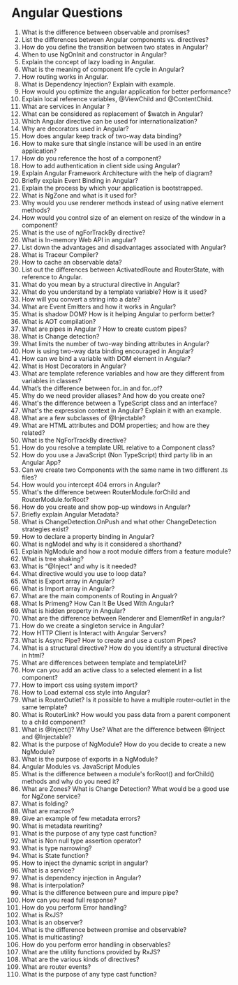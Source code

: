 # Angular Questions

1. What is the difference between observable and promises?
1. List the differences between Angular  components vs. directives?
1. How do you define the transition between two states in Angular?
1. When to use NgOnInit and constructor in Angular?
1. Explain the concept of lazy loading in Angular.
1. What is the meaning of component life cycle in Angular?
1. How routing works in Angular.
1. What is Dependency Injection? Explain with example.
1. How would you optimize the angular  application for better performance?
1. Explain local reference variables, @ViewChild and @ContentChild.
1. What are services in Angular ?
1. What can be considered as replacement of $watch in Angular?
1. Which Angular  directive can be used for internationalization?
1. Why are decorators used in Angular?
1. How does angular  keep track of two-way data binding?
1. How to make sure that single instance will be used in an entire application? 
1. How do you reference the host of a component? 
1. How to add authentication in client side using Angular? 
1. Explain Angular Framework Architecture with the help of diagram? 
1. Briefly explain Event Binding in Angular? 
1. Explain the process by which your application is bootstrapped. 
1. What is NgZone and what is it used for?
1. Why would you use renderer methods instead of using native element methods? 
1. How would you control size of an element on resize of the window in a component? 
1. What is the use of ngForTrackBy directive? 
1. What is In-memory Web API in angular?
1. List down the advantages and disadvantages associated with Angular? 
1. What is Traceur Compiler? 
1. How to cache an observable data? 
1. List out the differences between ActivatedRoute and RouterState, with reference to Angular.
1. What do you mean by a structural directive in Angular? 
1. What do you understand by a template variable? How is it used? 
1. How will you convert a string into a date? 
1. What are Event Emitters and how it works in Angular? 
1. What is shadow DOM? How is it helping Angular  to perform better? 
1. What is AOT compilation? 
1. What are pipes in Angular ? How to create custom pipes? 
1. What is Change detection? 
1. What limits the number of two-way binding attributes in Angular? 
1. How is using two-way data binding encouraged in Angular? 
1. How can we bind a variable with DOM element in Angular? 
1. What is Host Decorators in Angular?  
1. What are template reference variables and how are they different from variables in classes? 
1. What’s the difference between for..in and for..of? 
1. Why do we need provider aliases? And how do you create one? 
1. What's the difference between a TypeScript class and an interface? 
1. What's the expression context in Angular? Explain it with an example. 
1. What are a few subclasses of @Injectable? 
1. What are HTML attributes and DOM properties; and how are they related? 
1. What is the NgForTrackBy directive? 
1. How do you resolve a template URL relative to a Component class? 
1. How do you use a JavaScript (Non TypeScript) third party lib in an Angular App? 
1. Can we create two Components with the same name in two different .ts files? 
1. How would you intercept 404 errors in Angular? 
1. What's the difference between RouterModule.forChild and RouterModule.forRoot? 
1. How do you create and show pop-up windows in Angular?  
1. Briefly explain Angular  Metadata? 
1. What is ChangeDetection.OnPush and what other ChangeDetection strategies exist?
1. How to declare a property binding in Angular?
1. What is ngModel and why is it considered a shorthand? 
1. Explain NgModule and how a root module differs from a feature module?
1. What is tree shaking? 
1. What is “@Inject” and why is it needed? 
1. What directive would you use to loop data? 
1. What is Export array in Angular? 
1. What is Import array in Angular? 
1. What are the main components of Routing in Angualr? 
1. What Is Primeng? How Can It Be Used With Angular? 
1. What is hidden property in Angular? 
1. What are the difference between Renderer and ElementRef in angular?  
1. How do we create a singleton service in Angular? 
1. How HTTP Client is Interact with Angular  Servers? 
1. What is Async Pipe? How to create and use a custom Pipes?
1. What is a structural directive? How do you identify a structural directive in html? 
1. What are differences between template and templateUrl? 
1. How can you add an active class to a selected element in a list component? 
1. How to import css using system import? 
1. How to Load external css style into Angular? 
1. What is RouterOutlet? Is it possible to have a multiple router-outlet in the same template? 
1. What is RouterLink? How would you pass data from a parent component to a child component? 
1. What is @Inject()? Why Use? What are the difference between @Inject and @Injectable? 
1. What is the purpose of NgModule? How do you decide to create a new NgModule? 
1. What is the purpose of exports in a NgModule? 
1. Angular  Modules vs. JavaScript Modules 
1. What is the difference between a module's forRoot() and forChild() methods and why do you need it? 
1. What are Zones? What is Change Detection? What would be a good use for NgZone service?
1. What is folding?
1. What are macros?
1. Give an example of few metadata errors?
1. What is metadata rewriting?
1. What is the purpose of any type cast function?
1. What is Non null type assertion operator?
1. What is type narrowing?
1. What is State function?
1. How to inject the dynamic script in angular?
1. What is a service?
1. What is dependency injection in Angular?
1. What is interpolation?
1. What is the difference between pure and impure pipe?
1. How can you read full response?
1. How do you perform Error handling?
1. What is RxJS?
1. What is an observer?
1. What is the difference between promise and observable?
1. What is multicasting?
1. How do you perform error handling in observables?
1. What are the utility functions provided by RxJS?
1. What are the various kinds of directives?
1. What are router events?
1. What is the purpose of any type cast function?
